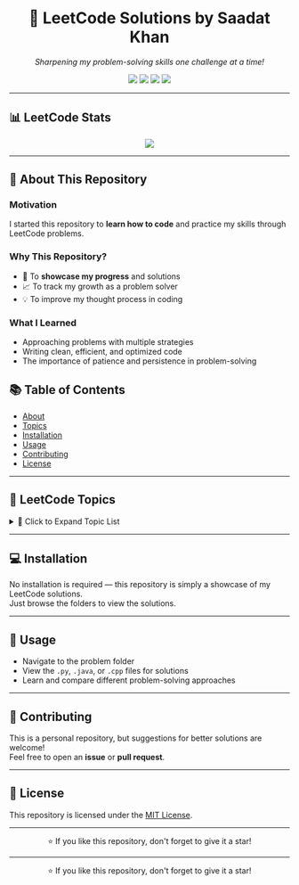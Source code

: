 <!-- Banner -->
<h1 align="center">🚀 LeetCode Solutions by Saadat Khan</h1>

<p align="center">
  <em>Sharpening my problem-solving skills one challenge at a time!</em>
</p>

<!-- Badges -->
<p align="center">
  <img src="https://visitor-badge.laobi.icu/badge?page_id=Saadat-Khan.LeetCode&left_color=lightgray&right_color=darkorchid" />
  <img src="https://img.shields.io/github/last-commit/Saadat-Khan/LeetCode?color=blue&style=flat-square" />
  <img src="https://img.shields.io/github/languages/top/Saadat-Khan/LeetCode?style=flat-square" />
  <img src="https://img.shields.io/github/repo-size/Saadat-Khan/LeetCode?style=flat-square&color=green" />
</p>

---

## 📊 LeetCode Stats
<p align="center">
  <img src="https://leetcard.jacoblin.cool/saadat_khan?theme=dark&font=Baloo&ext=heatmap" />
</p>

---

## 📌 About This Repository

### Motivation
I started this repository to **learn how to code** and practice my skills through LeetCode problems.

### Why This Repository?
- 📂 To **showcase my progress** and solutions  
- 📈 To track my growth as a problem solver  
- 💡 To improve my thought process in coding

### What I Learned
- Approaching problems with multiple strategies  
- Writing clean, efficient, and optimized code  
- The importance of patience and persistence in problem-solving

## 📚 Table of Contents
- [About](#-about-this-repository)
- [Topics](#-leetcode-topics)
- [Installation](#-installation)
- [Usage](#-usage)
- [Contributing](#-contributing)
- [License](#-license)

---

## 🧠 LeetCode Topics

<details>
<summary>📂 Click to Expand Topic List</summary>

### Array
| Problems |
| -------- |
| [0001-two-sum](https://github.com/Saadat-Khan/LeetCode/tree/master/0001-two-sum) |
| [0026-remove-duplicates-from-sorted-array](https://github.com/Saadat-Khan/LeetCode/tree/master/0026-remove-duplicates-from-sorted-array) |
| [0027-remove-element](https://github.com/Saadat-Khan/LeetCode/tree/master/0027-remove-element) |
| [0066-plus-one](https://github.com/Saadat-Khan/LeetCode/tree/master/0066-plus-one) |
| [3790-fruits-into-baskets-ii](https://github.com/Saadat-Khan/LeetCode/tree/master/3790-fruits-into-baskets-ii) |

### Hash Table
| Problems |
| -------- |
| [0001-two-sum](https://github.com/Saadat-Khan/LeetCode/tree/master/0001-two-sum) |
| [0003-longest-substring-without-repeating-characters](https://github.com/Saadat-Khan/LeetCode/tree/master/0003-longest-substring-without-repeating-characters) |

### Math
| Problems |
| -------- |
| [0009-palindrome-number](https://github.com/Saadat-Khan/LeetCode/tree/master/0009-palindrome-number) |
| [0066-plus-one](https://github.com/Saadat-Khan/LeetCode/tree/master/0066-plus-one) |
| [0069-sqrtx](https://github.com/Saadat-Khan/LeetCode/tree/master/0069-sqrtx) |
| [0070-climbing-stairs](https://github.com/Saadat-Khan/LeetCode/tree/master/0070-climbing-stairs) |

<!-- Add all other topic sections here with same format -->

</details>

---

## 💻 Installation
No installation is required — this repository is simply a showcase of my LeetCode solutions.  
Just browse the folders to view the solutions.

---

## 🚀 Usage
- Navigate to the problem folder  
- View the `.py`, `.java`, or `.cpp` files for solutions  
- Learn and compare different problem-solving approaches

---

## 🤝 Contributing
This is a personal repository, but suggestions for better solutions are welcome!  
Feel free to open an **issue** or **pull request**.

---

## 📜 License
This repository is licensed under the [MIT License](LICENSE).

---
<p align="center">⭐ If you like this repository, don't forget to give it a star!</p>

---
<p align="center">⭐ If you like this repository, don't forget to give it a star!</p>
